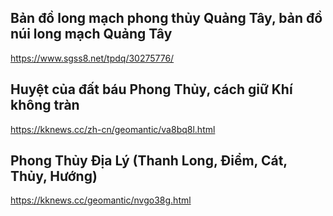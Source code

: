 ## Bản đồ long mạch phong thủy Quảng Tây, bản đồ núi long mạch Quảng Tây
https://www.sgss8.net/tpdq/30275776/

## Huyệt của đất báu Phong Thủy, cách giữ Khí không tràn
https://kknews.cc/zh-cn/geomantic/va8bq8l.html

## Phong Thủy Địa Lý (Thanh Long, Điểm, Cát, Thủy, Hướng)
https://kknews.cc/geomantic/nvgo38g.html
